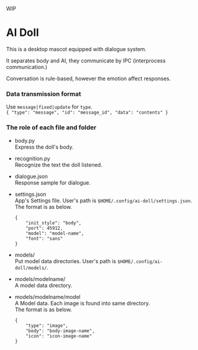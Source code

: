 WIP

# AI Doll

This is a desktop mascot equipped with dialogue system.

It separates body and AI, they communicate by IPC (interprocess communication.)

Conversation is rule-based, however the emotion affect responses.

### Data transmission format  
Use `message|fixed|update` for `type`.  
    ```
    {
        "type": "message",
        "id": "message_id",
        "data": "contents"
    }
    ```

### The role of each file and folder

+ body.py  
    Express the doll's body.

+ recognition.py  
    Recognize the text the doll listened.

+ dialogue.json  
    Response sample for dialogue.

+ settings.json  
    App's Settings file. User's path is `$HOME/.config/ai-doll/settings.json`.  
	The format is as below.  
	```
    {
        "init_style": "body",
        "port": 45912,
        "model": "model-name",
        "font": "sans"
    }
    ```

+ models/  
    Put model data directories. User's path is `$HOME/.config/ai-doll/models/`.

+ models/modelname/  
    A model data directory.

+ models/modelname/model  
    A Model data. Each image is found into same directory.  
	The format is as below.  
    ```
    {
        "type": "image",
        "body": "body-image-name",
        "icon": "icon-image-name"
    }
    ```
